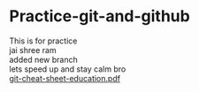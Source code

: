 # Practice-git-and-github
This is for practice
<br>
jai shree  ram
<br>
added new branch 
<br>
lets speed up and stay calm bro
<br>
[git-cheat-sheet-education.pdf](https://github.com/user-attachments/files/20264694/git-cheat-sheet-education.pdf)
